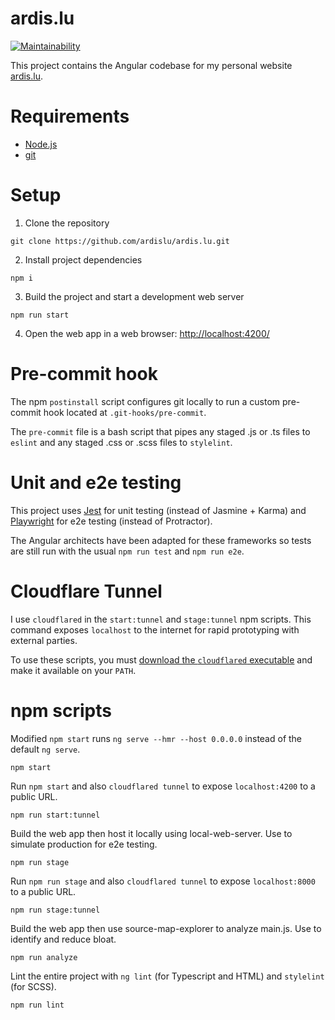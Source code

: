 # ardis.lu

[![Maintainability](https://api.codeclimate.com/v1/badges/e036880db60c5df107c7/maintainability)](https://codeclimate.com/github/ardislu/ardislu.github.io/maintainability)

This project contains the Angular codebase for my personal website [ardis.lu](https://ardis.lu).

# Requirements

- [Node.js](https://nodejs.org/)
- [git](https://gitforwindows.org/)

# Setup

1. Clone the repository

```
git clone https://github.com/ardislu/ardis.lu.git
```

2. Install project dependencies

```
npm i
```

3. Build the project and start a development web server

```
npm run start
```

4. Open the web app in a web browser: [http://localhost:4200/](http://localhost:4200/)

# Pre-commit hook

The npm `postinstall` script configures git locally to run a custom pre-commit hook located at `.git-hooks/pre-commit`.

The `pre-commit` file is a bash script that pipes any staged .js or .ts files to `eslint` and any staged .css or .scss files to `stylelint`.

# Unit and e2e testing

This project uses [Jest](https://www.npmjs.com/package/jest) for unit testing (instead of Jasmine + Karma) and [Playwright](https://www.npmjs.com/package/playwright) for e2e testing (instead of Protractor).

The Angular architects have been adapted for these frameworks so tests are still run with the usual `npm run test` and `npm run e2e`.

# Cloudflare Tunnel

I use `cloudflared` in the `start:tunnel` and `stage:tunnel` npm scripts. This command exposes `localhost` to the internet for rapid prototyping with external parties.

To use these scripts, you must [download the `cloudflared` executable](https://developers.cloudflare.com/cloudflare-one/connections/connect-apps/install-and-setup/installation/) and make it available on your `PATH`.

# npm scripts

Modified `npm start` runs `ng serve --hmr --host 0.0.0.0` instead of the default `ng serve`.

```
npm start
```

Run `npm start` and also `cloudflared tunnel` to expose `localhost:4200` to a public URL.

```
npm run start:tunnel
```

Build the web app then host it locally using local-web-server. Use to simulate production for e2e testing.

```
npm run stage
```

Run `npm run stage` and also `cloudflared tunnel` to expose `localhost:8000` to a public URL.

```
npm run stage:tunnel
```

Build the web app then use source-map-explorer to analyze main.js. Use to identify and reduce bloat.

```
npm run analyze
```

Lint the entire project with `ng lint` (for Typescript and HTML) and `stylelint` (for SCSS).

```
npm run lint
```
